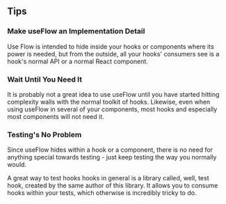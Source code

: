 ## Tips

### Make useFlow an Implementation Detail

Use Flow is intended to hide inside your hooks or components where its power is needed, but from the outside, all your hooks' consumers see is a hook's normal API or a normal React component.

### Wait Until You Need It

It is probably not a great idea to use useFlow until you have started hitting complexity walls with the normal toolkit of hooks. Likewise, even when using useFlow in several of your components, most hooks and especially most components will not need it.

### Testing's No Problem

Since useFlow hides within a hook or a component, there is no need for anything special towards testing - just keep testing the way you normally would.

A great way to test hooks hooks in general is a library called, well, test hook, created by the same author of this library. It allows you to consume hooks within your tests, which otherwise is incredibly tricky to do.